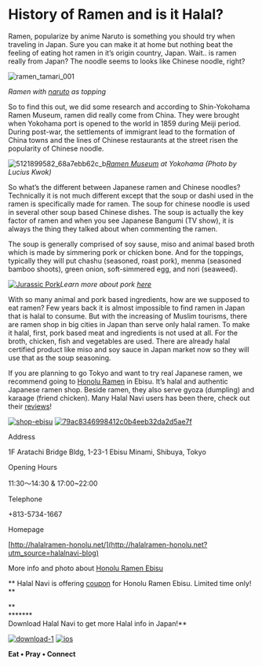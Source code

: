 History of Ramen and is it Halal?
=====================================================================================================

Ramen, popularize by anime Naruto is something you should try when traveling in Japan. Sure you can make it at home but nothing beat the feeling of eating hot ramen in it’s origin country, Japan. Wait.. is ramen really from Japan? The noodle seems to looks like Chinese noodle, right?

![ramen_tamari_001](https://i2.wp.com/blog.halal-navi.com/wp-content/uploads/2018/06/Ramen_Tamari_001.jpg?resize=660%2C438)

_Ramen with [naruto](https://en.wikipedia.org/wiki/Narutomaki) as topping_

So to find this out, we did some research and according to Shin-Yokohama Ramen Museum, ramen did really come from China. They were brought when Yokohama port is opened to the world in 1859 during Meiji period. During post-war, the settlements of immigrant lead to the formation of China towns and the lines of Chinese restaurants at the street risen the popularity of Chinese noodle.

![5121899582_68a7ebb62c_b](https://i0.wp.com/blog.halal-navi.com/wp-content/uploads/2018/06/5121899582_68a7ebb62c_b.jpg?resize=660%2C371)_[Ramen Museum](https://goo.gl/maps/RrWxuMDJAb82) at Yokohama (Photo by Lucius Kwok)_

So what’s the different between Japanese ramen and Chinese noodles? Technically it is not much different except that the soup or dashi used in the ramen is specifically made for ramen. The soup for chinese noodle is used in several other soup based Chinese dishes. The soup is actually the key factor of ramen and when you see Japanese Bangumi (TV show), it is always the thing they talked about when commenting the ramen.

The soup is generally comprised of soy sause, miso and animal based broth which is made by simmering pork or chicken bone. And for the toppings, typically they will put chashu (seasoned, roast pork), menma (seasoned bamboo shoots), green onion, soft-simmered egg, and nori (seaweed).

[![Jurassic Pork](https://i1.wp.com/blog.halal-navi.com/wp-content/uploads/2018/06/www.halal-navi.com_-1.jpg?resize=474%2C356)](https://blog.halal-navi.com/en/jurassic-pork-ultimate-pork-glossary-yous-know/)_Learn more about pork [here](https://blog.halal-navi.com/en/jurassic-pork-ultimate-pork-glossary-yous-know/)_

With so many animal and pork based ingredients, how are we supposed to eat ramen? Few years back it is almost impossible to find ramen in Japan that is halal to consume. But with the increasing of Muslim tourisms, there are ramen shop in big cities in Japan than serve only halal ramen. To make it halal, first, pork based meat and ingredients is not used at all. For the broth, chicken, fish and vegetables are used. There are already halal certified product like miso and soy sauce in Japan market now so they will use that as the soup seasoning.

If you are planning to go Tokyo and want to try real Japanese ramen, we recommend going to [Honolu Ramen](https://www.halal-navi.com/restaurant/ramen-honolu-ebisu-%E9%BA%BA%E5%B1%8B-%E5%B8%86%E3%81%AE%E3%82%8B-%E6%81%B5%E6%AF%94%E5%AF%BF%E5%BA%97/dqm0woxuleqw5y21) in Ebisu. It’s halal and authentic Japanese ramen shop. Beside ramen, they also serve gyoza (dumpling) and karaage (friend chicken). Many Halal Navi users has been there, check out their [reviews](https://www.halal-navi.com/restaurant/ramen-honolu-ebisu-%E9%BA%BA%E5%B1%8B-%E5%B8%86%E3%81%AE%E3%82%8B-%E6%81%B5%E6%AF%94%E5%AF%BF%E5%BA%97/dqm0woxuleqw5y21)!

[![shop-ebisu](https://i2.wp.com/blog.halal-navi.com/wp-content/uploads/2018/06/shop-ebisu-300x188.jpg?resize=319%2C200)](https://www.halal-navi.com/restaurant/ramen-honolu-ebisu-%E9%BA%BA%E5%B1%8B-%E5%B8%86%E3%81%AE%E3%82%8B-%E6%81%B5%E6%AF%94%E5%AF%BF%E5%BA%97/dqm0woxuleqw5y21) [![79ac8346998412c0b4eeb32da2d5ae7f](https://i0.wp.com/blog.halal-navi.com/wp-content/uploads/2018/06/79ac8346998412c0b4eeb32da2d5ae7f.jpg?resize=267%2C200)](https://blog.halal-navi.com/wp-admin/post.php?post=6098&action=edit)

Address

1F Aratachi Bridge Bldg, 1-23-1 Ebisu Minami, Shibuya, Tokyo

Opening Hours

11:30〜14:30 & 17:00~22:00

Telephone

+813-5734-1667

Homepage

[http://halalramen-honolu.net/](http://halalramen-honolu.net?utm_source=halalnavi-blog)

More info and photo about [Honolu Ramen Ebisu](https://www.halal-navi.com/restaurant/ramen-honolu-ebisu-%E9%BA%BA%E5%B1%8B-%E5%B8%86%E3%81%AE%E3%82%8B-%E6%81%B5%E6%AF%94%E5%AF%BF%E5%BA%97/dqm0woxuleqw5y21)

\*\* Halal Navi is offering [coupon](https://www.halal-navi.com/restaurant/ramen-honolu-ebisu-%E9%BA%BA%E5%B1%8B-%E5%B8%86%E3%81%AE%E3%82%8B-%E6%81%B5%E6%AF%94%E5%AF%BF%E5%BA%97/dqm0woxuleqw5y21) for Honolu Ramen Ebisu. Limited time only! **

**  
\*\*\*****  
Download Halal Navi to get more Halal info in Japan!**

[![download-1](https://i1.wp.com/blog.halal-navi.com/wp-content/uploads/2016/12/download-1.png?resize=152%2C45)](http://bit.ly/2qRDvPF) [![ios](https://i1.wp.com/blog.halal-navi.com/wp-content/uploads/2016/11/ios.png?resize=152%2C45)](http://apple.co/2pX3lm3)

**Eat • Pray • Connect**